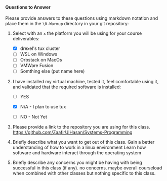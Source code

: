 #### Questions to Answer
Please provide answers to these questions using markdown notation and place them in the `\0-Warmup` directory in your git repository:

1. Select with an `x` the platform you will be using for your course deliverables:

    - [x] drexel's tux cluster
    - [ ] WSL on Windows
    - [ ] Orbstack on MacOs
    - [ ] VMWare Fusion
    - [ ] Somthing else (put name here)

2. I have installed my virtual machine, tested it, feel comfortable using it, and validated that the required software is installed:

    - [ ] YES
    - [x] N/A - I plan to use tux
    - [ ] NO - Not Yet


3. Please provide a link to the repository you are using for this class.
https://github.com/ZaafirUlHasan/Systems-Programming

4. Briefly describe what you want to get out of this class.
Gain a better understanding of how to work in a linux environment
Learn how software and hardware interact through the operating system

5. Briefly describe any concerns you might be having with being successful in this class (if any).
no concerns. maybe overall courseload when combined with other classes but nothing specific to this class.